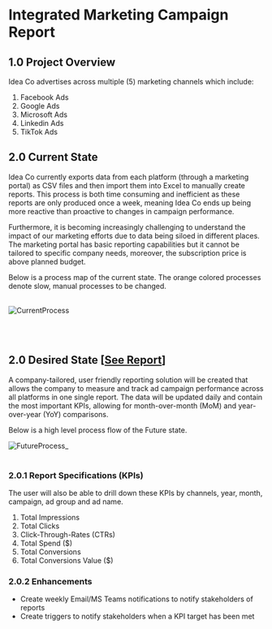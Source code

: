 # Integrated Marketing Campaign Report

## 1.0 Project Overview
Idea Co advertises across multiple (5) marketing channels which include:
1.	Facebook Ads
2.	Google Ads
3.	Microsoft Ads
4.	Linkedin Ads
5.	TikTok Ads

## 2.0 Current State
Idea Co currently exports data from each platform (through a marketing portal) as CSV files and then import them into Excel to manually create reports. This process is both time consuming and inefficient as these reports are only produced once a week, meaning Idea Co ends up being more reactive than proactive to changes in campaign performance.
<p>Furthermore, it is becoming increasingly challenging to understand the impact of our marketing efforts due to data being siloed in different places.
The marketing portal has basic reporting capabilities but it cannot be tailored to specific company needs, moreover, the subscription price is above planned budget.
<p> Below is a process map of the current state. The orange colored processes denote slow, manual processes to be changed.
<br>
<br>

![CurrentProcess](https://github.com/omari20/marketing_campaign_integrated_report/assets/74761870/77f77af9-f587-4cdd-b1e3-f392c86c7651)


<br>
<br>

## 2.0 Desired State [<a href="https://app.powerbi.com/view?r=eyJrIjoiMmU5YjY3YzQtMTI3YS00MjI5LWI2MmMtYmFiZWRlMGJhOWMwIiwidCI6ImM5ZmRhYmU1LTllZWQtNDY1ZC1hY2RmLWMyMjc2YzEyYTBjNiJ9">See Report</a>]
A company-tailored, user friendly reporting solution will be created that allows the company to measure and track ad campaign performance across all platforms in one single report. The data will be updated daily and contain the most important KPIs, allowing for month-over-month (MoM) and year-over-year (YoY) comparisons.
<p>Below is a high level process flow of the Future state. 
<br>

![FutureProcess_](https://github.com/omari20/marketing_campaign_integrated_report/assets/74761870/1e7c54b6-0df7-4b81-a461-c7ce293914e7)
<br>
<br>
### 2.0.1 Report Specifications (KPIs)
The user will also be able to drill down these KPIs by channels, year, month, campaign, ad group and ad name.
1. Total Impressions
2. Total Clicks
3. Click-Through-Rates (CTRs)
4. Total Spend ($)
5. Total Conversions
6. Total Conversions Value ($)

### 2.0.2 Enhancements
- Create weekly Email/MS Teams notifications to notify stakeholders of reports
- Create triggers to notify stakeholders when a KPI target has been met 

